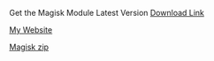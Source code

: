 Get the Magisk Module Latest Version
[Download Link](https://www.magiskmodule.com/)

[My Website](https://www.magiskmodule.com)

[Magisk zip](https://magisk.zip/)
